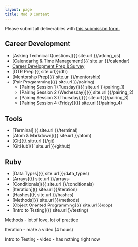 ```yaml
---
layout: page
title: Mod 0 Content
---
```


Please submit all deliverables with [this submission form.](https://forms.gle/NnyAMpJt9EALvKJk9)

## Career Development

* [Asking Technical Questions]({{ site.url }}/asking_qs) 
* [Calendaring & Time Management]({{ site.url }}/calendar)
* [Career Development Prep & Survey](https://careerdev.turing.edu/module-1-prework/index)
* [DTR Prep]({{ site.url}}/dtr)
* [Mentorship Prep]({{ site.url }}/mentorship)
* [Pair Programming]({{ site.url }}/pairing)
  - [Pairing Session 1 (Tuesday)]({{ site.url }}/pairing_1)
  - [Pairing Session 2 (Wednesday)]({{ site.url }}/pairing_2)
  - [Pairing Session 3 (Thursday)]({{ site.url }}/pairing_3)
  - [Pairing Session 4 (Friday)]({{ site.url }}/pairing_4)

## Tools

* [Terminal]({{ site.url }}/terminal)
* [Atom & Markdown]({{ site.url }}/atom)
* [Git]({{ site.url }}/git)
* [GitHub]({{ site.url }}/github)

## Ruby

* [Data Types]({{ site.url }}/data_types)
* [Arrays]({{ site.url }}/arrays)
* [Conditionals]({{ site.url }}/conditionals)
* [Iteration]({{ site.url }}/iteration)
* [Hashes]({{ site.url }}/hashes)
* [Methods]({{ site.url }}/methods)
* [Object Oriented Programming]({{ site.url }}/oop)
* [Intro to Testing]({{ site.url }}/testing)

<div class="to-do">
Methods - lot of love, lot of practice

Iteration - make a video (4 hours)

Intro to Testing - video - has nothing right now
</div>


<br>
<br>
<br>
